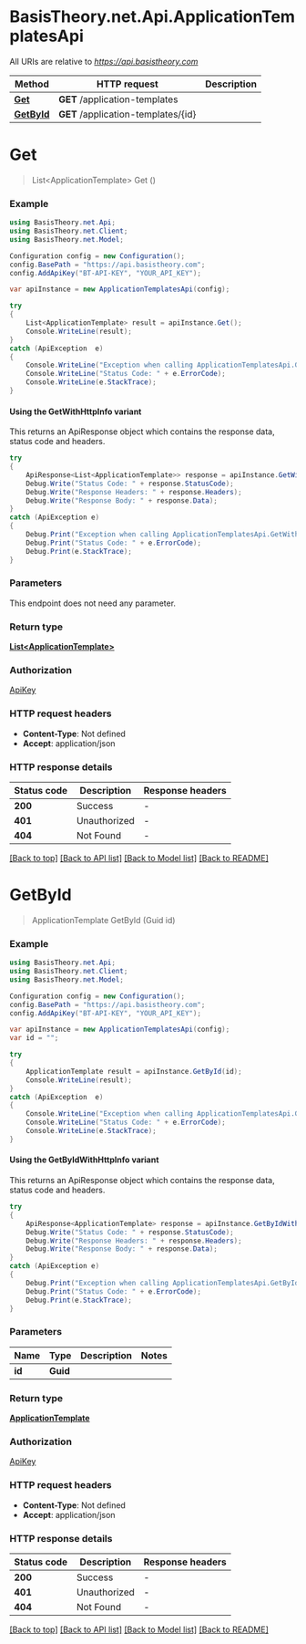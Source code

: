# BasisTheory.net.Api.ApplicationTemplatesApi

All URIs are relative to *https://api.basistheory.com*

| Method | HTTP request | Description |
|--------|--------------|-------------|
| [**Get**](ApplicationTemplatesApi.md#get) | **GET** /application-templates |  |
| [**GetById**](ApplicationTemplatesApi.md#getbyid) | **GET** /application-templates/{id} |  |

<a name="get"></a>
# **Get**
> List&lt;ApplicationTemplate&gt; Get ()



### Example
```csharp
using BasisTheory.net.Api;
using BasisTheory.net.Client;
using BasisTheory.net.Model;

Configuration config = new Configuration();
config.BasePath = "https://api.basistheory.com";
config.AddApiKey("BT-API-KEY", "YOUR_API_KEY");

var apiInstance = new ApplicationTemplatesApi(config);

try
{
    List<ApplicationTemplate> result = apiInstance.Get();
    Console.WriteLine(result);
}
catch (ApiException  e)
{
    Console.WriteLine("Exception when calling ApplicationTemplatesApi.Get: " + e.Message);
    Console.WriteLine("Status Code: " + e.ErrorCode);
    Console.WriteLine(e.StackTrace);
}
```

#### Using the GetWithHttpInfo variant
This returns an ApiResponse object which contains the response data, status code and headers.

```csharp
try
{
    ApiResponse<List<ApplicationTemplate>> response = apiInstance.GetWithHttpInfo();
    Debug.Write("Status Code: " + response.StatusCode);
    Debug.Write("Response Headers: " + response.Headers);
    Debug.Write("Response Body: " + response.Data);
}
catch (ApiException e)
{
    Debug.Print("Exception when calling ApplicationTemplatesApi.GetWithHttpInfo: " + e.Message);
    Debug.Print("Status Code: " + e.ErrorCode);
    Debug.Print(e.StackTrace);
}
```

### Parameters
This endpoint does not need any parameter.
### Return type

[**List&lt;ApplicationTemplate&gt;**](ApplicationTemplate.md)

### Authorization

[ApiKey](../README.md#ApiKey)

### HTTP request headers

 - **Content-Type**: Not defined
 - **Accept**: application/json


### HTTP response details
| Status code | Description | Response headers |
|-------------|-------------|------------------|
| **200** | Success |  -  |
| **401** | Unauthorized |  -  |
| **404** | Not Found |  -  |

[[Back to top]](#) [[Back to API list]](../README.md#documentation-for-api-endpoints) [[Back to Model list]](../README.md#documentation-for-models) [[Back to README]](../README.md)

<a name="getbyid"></a>
# **GetById**
> ApplicationTemplate GetById (Guid id)



### Example
```csharp
using BasisTheory.net.Api;
using BasisTheory.net.Client;
using BasisTheory.net.Model;

Configuration config = new Configuration();
config.BasePath = "https://api.basistheory.com";
config.AddApiKey("BT-API-KEY", "YOUR_API_KEY");

var apiInstance = new ApplicationTemplatesApi(config);
var id = "";

try
{
    ApplicationTemplate result = apiInstance.GetById(id);
    Console.WriteLine(result);
}
catch (ApiException  e)
{
    Console.WriteLine("Exception when calling ApplicationTemplatesApi.GetById: " + e.Message);
    Console.WriteLine("Status Code: " + e.ErrorCode);
    Console.WriteLine(e.StackTrace);
}
```

#### Using the GetByIdWithHttpInfo variant
This returns an ApiResponse object which contains the response data, status code and headers.

```csharp
try
{
    ApiResponse<ApplicationTemplate> response = apiInstance.GetByIdWithHttpInfo(id);
    Debug.Write("Status Code: " + response.StatusCode);
    Debug.Write("Response Headers: " + response.Headers);
    Debug.Write("Response Body: " + response.Data);
}
catch (ApiException e)
{
    Debug.Print("Exception when calling ApplicationTemplatesApi.GetByIdWithHttpInfo: " + e.Message);
    Debug.Print("Status Code: " + e.ErrorCode);
    Debug.Print(e.StackTrace);
}
```

### Parameters

| Name | Type | Description | Notes |
|------|------|-------------|-------|
| **id** | **Guid** |  |  |

### Return type

[**ApplicationTemplate**](ApplicationTemplate.md)

### Authorization

[ApiKey](../README.md#ApiKey)

### HTTP request headers

 - **Content-Type**: Not defined
 - **Accept**: application/json


### HTTP response details
| Status code | Description | Response headers |
|-------------|-------------|------------------|
| **200** | Success |  -  |
| **401** | Unauthorized |  -  |
| **404** | Not Found |  -  |

[[Back to top]](#) [[Back to API list]](../README.md#documentation-for-api-endpoints) [[Back to Model list]](../README.md#documentation-for-models) [[Back to README]](../README.md)

